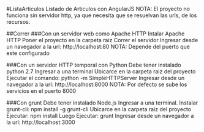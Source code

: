 #ListaArticulos
Listado de Articulos con AngularJS
NOTA: El proyecto no funciona sin servidor http, ya que necesita que se resuelvan las urls, de los recursos.

##Correr
###Con un servidor web como Apache HTTP
Intalar Apache HTTP
Poner el proyecto en la carpeta raiz
Correr el servidor
Ingresar desde un navegador a la url: http://localhost:80
NOTA: Depende del puerto que este configurado

###Con un servidor HTTP temporal con Python
Debe tener instalado python 2.7
Ingresar a una terminal
Ubicarce en la carpeta raiz del proyecto
Ejecutar el comando: python -m SimpleHTTPServer
Ingresar desde un navegador a la url: http://localhost:8000
NOTA: Por defecto se sube los servicios en el puerto 8000

###Con grunt
Debe tener instalado Node.js
Ingresar a una terminal.
Instalar grunt-cli: npm install -g grunt-cli
Ubicarce en la carpeta raiz del proyecto
Ejecutar: npm install
Luego Ejecutar: grunt
Ingresar desde un navegador a la url: http://localhost:3000